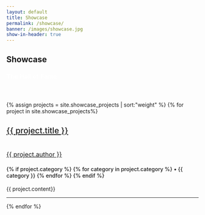 ```yaml
---
layout: default
title: Showcase
permalink: /showcase/
banner: /images/showcase.jpg
show-in-header: true
---
```


<!-- Banner -->
<section id="banner" style="background-image:url({{ page.banner | prepend: site.baseurl }})">
    <div class="inner">
        <h2 >Showcase</h2>
        <h3 style="color: #fff; font-weight: 600;">The Hall of Fame</h3>
        <!-- <ul class="actions">
            <li><a href="#one" class="button big special">Join The Force</a></li>
        </ul>
        <ul class="actions">
            <li><a href="#two" class="button big special">Projects</a></li>
        </ul> -->
    </div>
</section>


<!-- Main -->
<section id="main" class="wrapper style1">
    <header class="major">
       <!--  <h2>No Sidebar</h2>
        <p>Tempus adipiscing commodo ut aliquam blandit</p> -->
    </header>
    <div class="container">
    {% assign projects = site.showcase_projects | sort:"weight"  %}
    {% for project in site.showcase_projects%}
        <div class="row">
            <div class="12u">
                <section class="special">
                    <a href="{{ project.repo }}" class="hyperlink-nodecoration"><h2 style="font-weight: 500;" id="{{ project.title }}">{{ project.title }}</h2></a>
                	<a href="{{ project.website }}" class="image fit"><img src="{{ project.image | prepend: site.baseurl }}" alt="" /></a>
                    <div style="margin: 0 auto;">
                    <a href="{{ project.github }}"><img src="{{ project.avatar }}" alt="" class="avatar"/></a>
                    <a href="{{ project.github }}" class="hyperlink-nodecoration"><h3 style="font-weight: 400;">{{ project.author }}</h3></a>
                    </div>
                    <h4 style="font-weight: 500;">
                    {% if project.category %}
	                    {% for category in project.category %}
	                     • {{ category }}
	                    {% endfor %}
                    {% endif %}
                    </h4>
                    <p>{{ project.content}}</p>
                    <!-- <ul class="actions">
                        <li><a href="#" class="button alt">Learn More</a></li>
                    </ul> -->
                </section>
            <hr class="major" />
            </div>
        </div>
    {% endfor %}
    </div>
</section>
